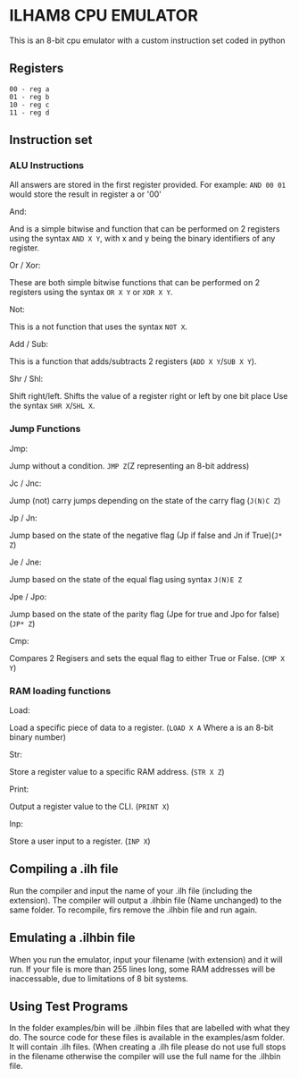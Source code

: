 # ILHAM8 CPU EMULATOR

This is an 8-bit cpu emulator with a custom instruction set
coded in python

## Registers 
```
00 - reg a
01 - reg b
10 - reg c
11 - reg d
```

## Instruction set
### ALU Instructions
All answers are stored in the first register provided.
For example: `AND 00 01` would store the result in register a or '00'

And: 

And is a simple bitwise and function that can be performed on 2 registers
using the syntax `AND X Y`, with x and y being the binary identifiers of 
any register.

Or / Xor:

These are both simple bitwise functions that can be performed on 2 registers using 
the syntax `OR X Y` or `XOR X Y`.

Not:

This is a not function that uses the syntax `NOT X`.

Add / Sub:

This is a function that adds/subtracts 2 registers (`ADD X Y`/`SUB X Y`).

Shr / Shl:

Shift right/left. Shifts the value of a register right or left by one bit place Use the syntax `SHR X`/`SHL X`.

### Jump Functions

Jmp:

Jump without a condition. `JMP Z`(Z representing an 8-bit address)

Jc / Jnc:

Jump (not) carry jumps depending on the state of the carry flag (`J(N)C Z`)

Jp / Jn:

Jump based on the state of the negative flag (Jp if false and Jn if True)(`J* Z`)

Je / Jne:

Jump based on the state of the equal flag using syntax `J(N)E Z`

Jpe / Jpo:

Jump based on the state of the parity flag (Jpe for true and Jpo for false)(`JP* Z`)

Cmp:

Compares 2 Regisers and sets the equal flag to either True or False. (`CMP X Y`)

### RAM loading functions

Load:

Load a specific piece of data to a register. (`LOAD X A` Where a is an 8-bit binary number)

Str:

Store a register value to a specific RAM address. (`STR X Z`)

Print:

Output a register value to the CLI. (`PRINT X`)

Inp:

Store a user input to a register. (`INP X`)

## Compiling a .ilh file

Run the compiler and input the name of your .ilh file (including the extension).
The compiler will output a .ilhbin file (Name unchanged) to the same folder. To 
recompile, firs remove the .ilhbin file and run again.

## Emulating a .ilhbin file

When you run the emulator, input your filename (with extension) and it will run. 
If your file is more than 255 lines long, some RAM addresses will be inaccessable, 
due to limitations of 8 bit systems.

## Using Test Programs
In the folder examples/bin will be .ilhbin files that are labelled with what they do.
The source code for these files is available in the examples/asm folder. It will contain
.ilh files. (When creating a .ilh file please do not use full stops in the filename otherwise
the compiler will use the full name for the .ilhbin file.

